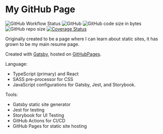 # My GitHub Page

![GitHub Workflow Status](https://img.shields.io/github/workflow/status/samhwang/samhwang.github.io/Build%20GH%20Pages?label=GitHub%20Actions&style=for-the-badge)
![GitHub](https://img.shields.io/github/license/samhwang/samhwang.github.io?style=for-the-badge)
![GitHub code size in bytes](https://img.shields.io/github/languages/code-size/samhwang/samhwang.github.io?style=for-the-badge)
![GitHub repo size](https://img.shields.io/github/repo-size/samhwang/samhwang.github.io?style=for-the-badge)
[![Coverage Status](https://coveralls.io/repos/github/samhwang/samhwang.github.io/badge.svg?branch=develop)](https://coveralls.io/github/samhwang/samhwang.github.io?branch=develop)

Originally created to be a page where I can learn about static sites, it
has grown to be my main resume page.

Created with [Gatsby](https://gatsbyjs.org), hosted on [GitHubPages](https://pages.github.com/).

Language:

- TypeScript (primary) and React
- SASS pre-processor for CSS
- JavaScript configurations for Gatsby, Jest, and Storybook.

Tools:

- Gatsby static site generator
- Jest for testing
- Storybook for UI Testing
- GitHub Actions for CI/CD
- GitHub Pages for static site hosting